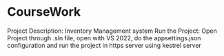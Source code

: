 # CourseWork
Project Description: Inventory Management system
Run the Project: Open Project through .sln file, open with VS 2022, do the appsettings.json configuration and run the project in https server using kestrel server

